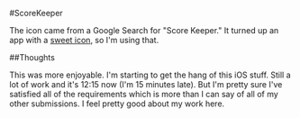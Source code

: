 #ScoreKeeper

The icon came from a Google Search for "Score Keeper." It turned up an app with a [sweet icon](https://play.google.com/store/apps/details?id=com.Parth), so I'm using that.

##Thoughts

This was more enjoyable. I'm starting to get the hang of this iOS stuff. Still a lot of work and it's 12:15 now (I'm 15 minutes late). But I'm pretty sure I've satisfied all of the requirements which is more than I can say of all of my other submissions. I feel pretty good about my work here.